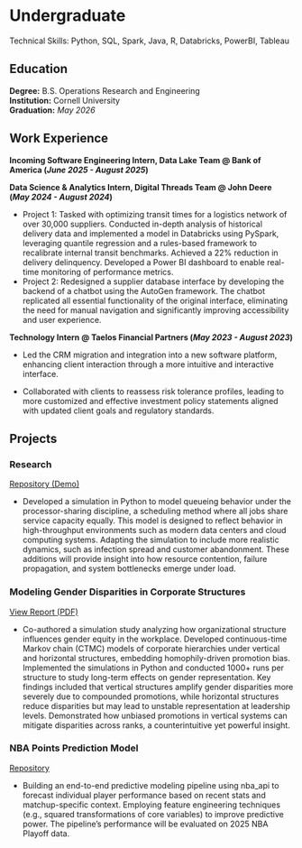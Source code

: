 # Undergraduate
Technical Skills: Python, SQL, Spark, Java, R, Databricks, PowerBI, Tableau
## Education
**Degree:** B.S. Operations Research and Engineering  
**Institution:** Cornell University  
**Graduation:** *May 2026*

## Work Experience
**Incoming Software Engineering Intern, Data Lake Team @ Bank of America (_June 2025 - August 2025_)**

**Data Science & Analytics Intern, Digital Threads Team @ John Deere (_May 2024 - August 2024_)**
- Project 1: Tasked with optimizing transit times for a logistics network of over 30,000 suppliers. Conducted in-depth analysis of historical delivery data and implemented a model in Databricks using PySpark, leveraging quantile regression and a rules-based framework to recalibrate internal transit benchmarks. Achieved a 22% reduction in delivery delinquency. Developed a Power BI dashboard to enable real-time monitoring of performance metrics.
- Project 2: Redesigned a supplier database interface by developing the backend of a chatbot using the AutoGen framework. The chatbot replicated all essential functionality of the original interface, eliminating the need for manual navigation and significantly improving accessibility and user experience.

**Technology Intern @ Taelos Financial Partners (_May 2023 - August 2023_)**
- Led the CRM migration and integration into a new software platform, enhancing client interaction through a more intuitive and interactive interface.

- Collaborated with clients to reassess risk tolerance profiles, leading to more customized and effective investment policy statements aligned with updated client goals and regulatory standards.


## Projects

### Research
[Repository (Demo)](https://github.com/AbelG13/Queueing-Research)
- Developed a simulation in Python to model queueing behavior under the processor-sharing discipline, a scheduling method where all jobs share service capacity equally. This model is designed to reflect behavior in high-throughput environments such as modern data centers and cloud computing systems. Adapting the simulation to include more realistic dynamics, such as infection spread and customer abandonment. These additions will provide insight into how resource contention, failure propagation, and system bottlenecks emerge under load.

### Modeling Gender Disparities in Corporate Structures
[View Report (PDF)](asset/Project-Report.pdf)
- Co-authored a simulation study analyzing how organizational structure influences gender equity in the workplace. Developed continuous-time Markov chain (CTMC) models of corporate hierarchies under vertical and horizontal structures, embedding homophily-driven promotion bias. Implemented the simulations in Python and conducted 1000+ runs per structure to study long-term effects on gender representation. Key findings included that vertical structures amplify gender disparities more severely due to compounded promotions, while horizontal structures reduce disparities but may lead to unstable representation at leadership levels. Demonstrated how unbiased promotions in vertical systems can mitigate disparities across ranks, a counterintuitive yet powerful insight.

### NBA Points Prediction Model
[Repository](https://github.com/AbelG13/2025-NBA-Prediction-Model)
- Building an end-to-end predictive modeling pipeline using nba_api to forecast individual player performance based on recent stats and matchup-specific context. Employing feature engineering techniques (e.g., squared transformations of core variables) to improve predictive power. The pipeline’s performance will be evaluated on 2025 NBA Playoff data.


